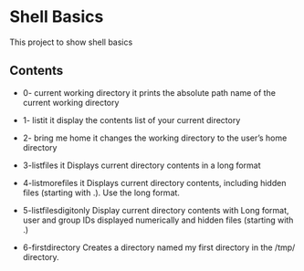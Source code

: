 # Shell Basics
This project to show shell basics

## Contents
* 0- current working directory
it prints the absolute path name of the current working directory

* 1- listit
it display the contents list of your current directory

* 2- bring me home
it changes the working directory to the user’s home directory

* 3-listfiles
it Displays current directory contents in a long format

* 4-listmorefiles
it Displays current directory contents, including hidden files (starting with .). Use the long format.

* 5-listfilesdigitonly
Display current directory contents with Long format, user and group IDs displayed numerically and hidden files (starting with .)

* 6-firstdirectory
Creates a directory named my first directory in the /tmp/ directory.

